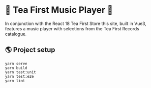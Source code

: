 # 🎵 Tea First Music Player 🎵

In conjunction with the React 18 Tea First Store this site, built in Vue3, features a music player with selections from the Tea First Records catalogue. 

## 🌎 Project setup
```
yarn serve
yarn build
yarn test:unit
yarn test:e2e
yarn lint
```

